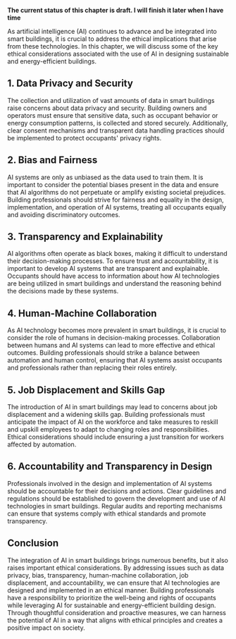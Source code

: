 **The current status of this chapter is draft. I will finish it later when I have time**

As artificial intelligence (AI) continues to advance and be integrated into smart buildings, it is crucial to address the ethical implications that arise from these technologies. In this chapter, we will discuss some of the key ethical considerations associated with the use of AI in designing sustainable and energy-efficient buildings.

**1. Data Privacy and Security**
--------------------------------

The collection and utilization of vast amounts of data in smart buildings raise concerns about data privacy and security. Building owners and operators must ensure that sensitive data, such as occupant behavior or energy consumption patterns, is collected and stored securely. Additionally, clear consent mechanisms and transparent data handling practices should be implemented to protect occupants' privacy rights.

**2. Bias and Fairness**
------------------------

AI systems are only as unbiased as the data used to train them. It is important to consider the potential biases present in the data and ensure that AI algorithms do not perpetuate or amplify existing societal prejudices. Building professionals should strive for fairness and equality in the design, implementation, and operation of AI systems, treating all occupants equally and avoiding discriminatory outcomes.

**3. Transparency and Explainability**
--------------------------------------

AI algorithms often operate as black boxes, making it difficult to understand their decision-making processes. To ensure trust and accountability, it is important to develop AI systems that are transparent and explainable. Occupants should have access to information about how AI technologies are being utilized in smart buildings and understand the reasoning behind the decisions made by these systems.

**4. Human-Machine Collaboration**
----------------------------------

As AI technology becomes more prevalent in smart buildings, it is crucial to consider the role of humans in decision-making processes. Collaboration between humans and AI systems can lead to more effective and ethical outcomes. Building professionals should strike a balance between automation and human control, ensuring that AI systems assist occupants and professionals rather than replacing their roles entirely.

**5. Job Displacement and Skills Gap**
--------------------------------------

The introduction of AI in smart buildings may lead to concerns about job displacement and a widening skills gap. Building professionals must anticipate the impact of AI on the workforce and take measures to reskill and upskill employees to adapt to changing roles and responsibilities. Ethical considerations should include ensuring a just transition for workers affected by automation.

**6. Accountability and Transparency in Design**
------------------------------------------------

Professionals involved in the design and implementation of AI systems should be accountable for their decisions and actions. Clear guidelines and regulations should be established to govern the development and use of AI technologies in smart buildings. Regular audits and reporting mechanisms can ensure that systems comply with ethical standards and promote transparency.

**Conclusion**
--------------

The integration of AI in smart buildings brings numerous benefits, but it also raises important ethical considerations. By addressing issues such as data privacy, bias, transparency, human-machine collaboration, job displacement, and accountability, we can ensure that AI technologies are designed and implemented in an ethical manner. Building professionals have a responsibility to prioritize the well-being and rights of occupants while leveraging AI for sustainable and energy-efficient building design. Through thoughtful consideration and proactive measures, we can harness the potential of AI in a way that aligns with ethical principles and creates a positive impact on society.
